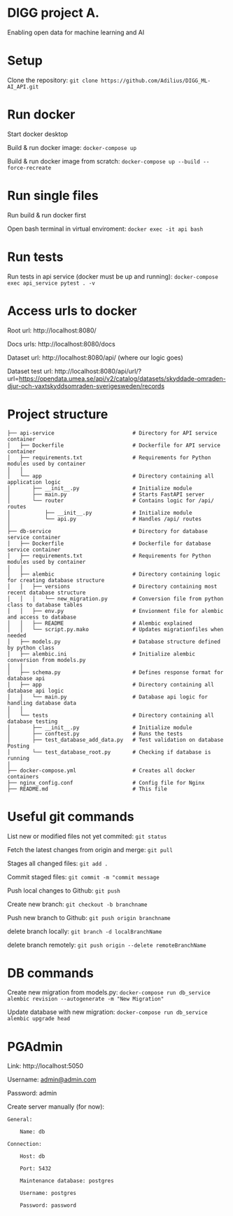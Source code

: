 # DIGG project A.
Enabling open data for machine learning and AI

# Setup

Clone the repository: `git clone https://github.com/Adilius/DIGG_ML-AI_API.git`

# Run docker

Start docker desktop

Build & run docker image: `docker-compose up`

Build & run docker image from scratch: `docker-compose up --build --force-recreate`

# Run single files

Run build & run docker first

Open bash terminal in virtual enviroment: `docker exec -it api bash`

# Run tests

Run tests in api service (docker must be up and running): `docker-compose exec api_service pytest . -v`

# Access urls to docker

Root url: http://localhost:8080/

Docs urls: http://localhost:8080/docs

Dataset url: http://localhost:8080/api/ (where our logic goes)

Dataset test url: http://localhost:8080/api/url/?url=https://opendata.umea.se/api/v2/catalog/datasets/skyddade-omraden-djur-och-vaxtskyddsomraden-sverigesweden/records

# Project structure

```
├── api-service                         # Directory for API service container
│   ├── Dockerfile                      # Dockerfile for API service container
│   ├── requirements.txt                # Requirements for Python modules used by container
│   │
│   └── app                             # Directory containing all application logic
│       ├── __init__.py                 # Initialize module 
│       ├── main.py                     # Starts FastAPI server
│       └── router                      # Contains logic for /api/ routes
│           ├── __init__.py             # Initialize module
│           └── api.py                  # Handles /api/ routes
│
├── db-service                          # Directory for database service container
│   ├── Dockerfile                      # Dockerfile for database service container
│   ├── requirements.txt                # Requirements for Python modules used by container
│   │
│   ├── alembic                         # Directory containing logic for creating database structure
│   │   ├── versions                    # Directory containing most recent database structure
│   │   │   └── new_migration.py        # Conversion file from python class to database tables
│   │   ├── env.py                      # Envionment file for alembic and access to database
│   │   ├── README                      # Alembic explained
│   │   └── script.py.mako              # Updates migrationfiles when needed
│   ├── models.py                       # Database structure defined by python class
│   ├── alembic.ini                     # Initialize alembic conversion from models.py
│   │                                   
│   ├── schema.py                       # Defines response format for database api
│   ├── app                             # Directory containing all database api logic
│   │   └── main.py                     # Database api logic for handling database data
│   │
│   └── tests                           # Directory containing all database testing
│       ├── __init__.py                 # Initialize module
│       ├── conftest.py                 # Runs the tests
│       ├── test_database_add_data.py   # Test validation on database Posting
│       └── test_database_root.py       # Checking if database is running
│
├── docker-compose.yml                  # Creates all docker containers
├── nginx_config.conf                   # Config file for Nginx 
├── README.md                           # This file
```

# Useful git commands
List new or modified files not yet commited: `git status`

Fetch the latest changes from origin and merge: `git pull`

Stages all changed files: `git add .`

Commit staged files: `git commit -m "commit message`

Push local changes to Github: `git push`

Create new branch: `git checkout -b branchname`

Push new branch to Github: `git push origin branchname`
 
delete branch locally: `git branch -d localBranchName`

delete branch remotely: `git push origin --delete remoteBranchName`

# DB commands
Create new migration from models.py: `docker-compose run db_service alembic revision --autogenerate -m "New Migration"`

Update database with new migration: `docker-compose run db_service alembic upgrade head`

# PGAdmin
Link: http://localhost:5050

Username: admin@admin.com

Password: admin

Create server manually (for now): 

    General:

        Name: db

    Connection:

        Host: db

        Port: 5432

        Maintenance database: postgres

        Username: postgres

        Password: password
